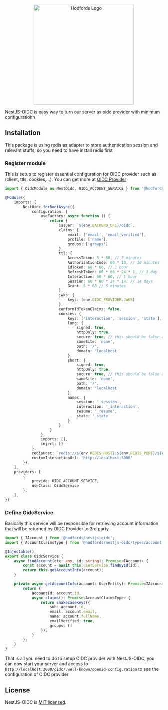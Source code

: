 <p align="center">
  <a href="http://opensource.hodfords.uk" target="blank"><img src="https://opensource.hodfords.uk/img/logo.svg" width="320" alt="Hodfords Logo" /></a>
</p>

NestJS-OIDC is easy way to turn our server as oidc provider with minimum configuratiohn

## Installation
This package is using redis as adapter to store authentication session and relevant stuffs, so you need to have install redis first

### Register module
This is setup to register essential configuration for OIDC provider such as (client, ttls, cookies,...). You can get more at [OIDC Provider](https://github.com/panva/node-oidc-provider/tree/main/docs)

```ts
import { OidcModule as NestOidc, OIDC_ACCOUNT_SERVICE } from '@hodfords/nestjs-oidc';

@Module({
    imports: [
        NestOidc.forRootAsync({
            configuration: {
                useFactory: async function () {
                    return {
                        issuer: `${env.BACKEND_URL}/oidc`,
                        claims: {
                            email: ['email', 'email_verified'],
                            profile: ['name'],
                            groups: ['groups']
                        },
                        ttl: {
                            AccessToken: 5 * 60, // 5 minutes
                            AuthorizationCode: 60 * 10, // 10 minutes
                            IdToken: 60 * 60, // 1 hour
                            RefreshToken: 60 * 60 * 24 * 1, // 1 day
                            Interaction: 60 * 60, // 1 hour
                            Session: 60 * 60 * 24 * 14, // 14 days
                            Grant: 5 * 60 // 5 minutes
                        },
                        jwks: {
                            keys: [env.OIDC_PROVIDER.JWKS]
                        },
                        conformIdTokenClaims: false,
                        cookies: {
                            keys: ['interaction', 'session', 'state'],
                            long: {
                                signed: true,
                                httpOnly: true,
                                secure: true, // this should be false at local
                                sameSite: 'none',
                                path: '/',
                                domain: 'localhost'
                            },
                            short: {
                                signed: true,
                                httpOnly: true,
                                secure: true, // this should be false at local
                                sameSite: 'none',
                                path: '/',
                                domain: 'localhost'
                            },
                            names: {
                                session: '_session',
                                interaction: '_interaction',
                                resume: '_resume',
                                state: '_state'
                            }
                        }
                    }
                },
                imports: [],
                inject: []
            },
            redisHost: `redis://${env.REDIS_HOST}:${env.REDIS_PORT}/${env.REDIS_DB}`,
            customInteractionUrl: 'http://localhost:3000'
        }),
    ],
    providers: [
        {
            provide: OIDC_ACCOUNT_SERVICE,
            useClass: OidcService
        },
    ],
})
```

### Define OidcService
Basically this service will be responsible for retrieving account information that will be returned by OIDC  Provider to 3rd party

```ts
import { IAccount } from '@hodfords/nestjs-oidc';
import { AccountClaimsType } from '@hodfords/nestjs-oidc/types/account.type';

@Injectable()
export class OidcService {
    async findAccount(ctx: any, id: string): Promise<IAccount> {
        const account = await this.userService.findById(id);
        return this.getAccountInfo(account);
    }

    private async getAccountInfo(account: UserEntity): Promise<IAccount> {
        return {
            accountId: account.id,
            async claims(): Promise<AccountClaimsType> {
                return snakecaseKeys({
                    sub: account.id,
                    email: account.email,
                    name: account.fullName,
                    emailVerified: true,
                    groups: []
                });
            }
        };
    }
}
```

That is all you need to do to setup OIDC provider with NestJS-OIDC, you can now start your server and access to `http://localhost:3000/oidc/.well-known/openid-configuration` to see the configuration of OIDC provider

## License

NestJS-OIDC is [MIT licensed](LICENSE).
